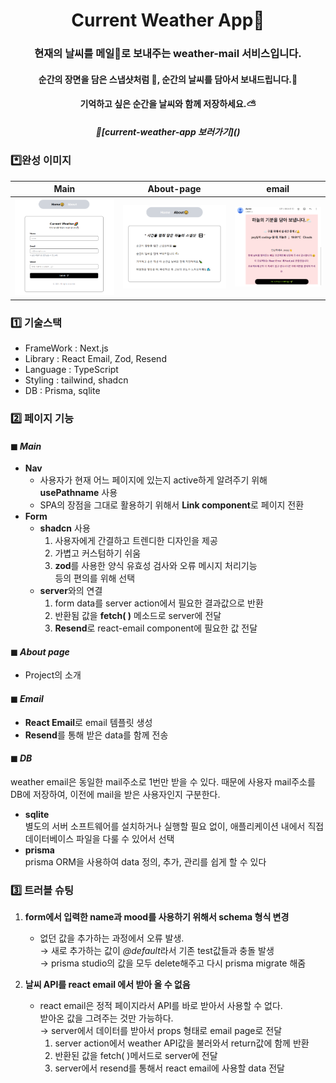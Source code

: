 <h1 align="center"> Current Weather App🌈</h1>

<h3  align="center"> 현재의 날씨를 메일📩로 보내주는 weather-mail 서비스입니다.

<h4 align="center"> 순간의 장면을 담은 스냅샷처럼 📸, 순간의 날씨를 담아서 보내드립니다.🍃

<h4 align="center"> 기억하고 싶은 순간을 날씨와 함께 저장하세요.⛅

 <h5 align="center">🌈[current-weather-app 보러가기]()

### \*️⃣완성 이미지

<!-- ◼ **Main**
<img src="./public/main.png" alt="main이미지" width="280px">

◼ **About page**
<img src="./public/about-page.png" alt="about-page이미지" width="280px"> -->

|Main|About-page|email|
|:----:|:------:|:---:|
|![main](./public/main.png)|![about-page](./public/about-page.png)|![mail](./public/mail.png)|

<!-- ◼ **Email**
![mail](./public/mail.png) -->

### 1️⃣ 기술스택

- FrameWork : Next.js
- Library : React Email, Zod, Resend
- Language : TypeScript
- Styling : tailwind, shadcn
- DB : Prisma, sqlite

### 2️⃣ 페이지 기능

#### ◼ **_Main_**

- **Nav**
  - 사용자가 현재 어느 페이지에 있는지 active하게 알려주기 위해 **usePathname** 사용
  - SPA의 장점을 그대로 활용하기 위해서 **Link component**로 페이지 전환
- **Form**
  - **shadcn** 사용
    1. 사용자에게 간결하고 트렌디한 디자인을 제공
    2. 가볍고 커스텀하기 쉬움
    3. **zod**를 사용한 양식 유효성 검사와 오류 메시지 처리기능  
       등의 편의를 위해 선택
  - **server**와의 연결
    1. form data를 server action에서 필요한 결과값으로 반환
    2. 반환됨 값을 **fetch( )** 메소드로 server에 전달
    3. **Resend**로 react-email component에 필요한 값 전달

#### ◼ **_About page_**

- Project의 소개

#### ◼ **_Email_**

- **React Email**로 email 템플릿 생성
- **Resend**를 통해 받은 data를 함께 전송

#### ◼ **_DB_**

weather email은 동일한 mail주소로 1번만 받을 수 있다.
때문에 사용자 mail주소를 DB에 저장하여, 이전에 mail을 받은 사용자인지 구분한다.

- **sqlite**  
  별도의 서버 소프트웨어를 설치하거나 실행할 필요 없이, 애플리케이션 내에서 직접 데이터베이스 파일을 다룰 수 있어서 선택
- **prisma**  
  prisma ORM을 사용하여 data 정의, 추가, 관리를 쉽게 할 수 있다

### 3️⃣ 트러블 슈팅

1. **form에서 입력한 name과 mood를 사용하기 위해서 schema 형식 변경**

   - 없던 값을 추가하는 과정에서 오류 발생.  
    → 새로 추가하는 값이 *@default*라서 기존 test값들과 충돌 발생   
    → prisma studio의 값을 모두 delete해주고 다시 prisma migrate 해줌

2. **날씨 API를 react email 에서 받아 올 수 없음**
   - react email은 정적 페이지라서 API를 바로 받아서 사용할 수 없다.  
      받아온 값을 그려주는 것만 가능하다.  
     → server에서 데이터를 받아서 props 형태로 email page로 전달  
     1) server action에서 weather API값을 불러와서 return값에 함께 반환  
     2) 반환된 값을 fetch( )메서드로 server에 전달
     3) server에서 resend를 통해서 react email에 사용할 data 전달
